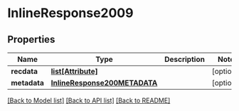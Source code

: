 # InlineResponse2009

## Properties
Name | Type | Description | Notes
------------ | ------------- | ------------- | -------------
**recdata** | [**list[Attribute]**](Attribute.md) |  | [optional] 
**metadata** | [**InlineResponse200METADATA**](InlineResponse200METADATA.md) |  | [optional] 

[[Back to Model list]](../README.md#documentation-for-models) [[Back to API list]](../README.md#documentation-for-api-endpoints) [[Back to README]](../README.md)

